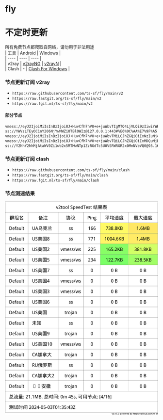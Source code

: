 # fly
# 不定时更新
所有免费节点都爬取自网络，请勿用于非法用途  
|  工具  | Android  | Windows  |  
|  ----  | ----   | ----  |  
| v2ray  | [v2rayNG](https://github.com/2dust/v2rayNG/releases) | [v2rayN](https://github.com/2dust/v2rayN/releases) |  
| Clash  | - | [Clash For Windows](https://github.com/2dust/clashN/releases) | 
  
### 节点更新订阅  v2ray
- `https://raw.githubusercontent.com/ts-sf/fly/main/v2`  
- `https://raw.fastgit.org/ts-sf/fly/main/v2`  
- `https://raw.fgit.ml/ts-sf/fly/main/v2`  
#### 部分节点  
``` 
vmess://eyJ2IjoiMiIsInBzIjoi8J+HuvCfh7hVU+e+juWbvTIgMTQ4LjVLQi9zIiwiYWRkIjoiMTcyLjY3LjE3Mi42NyIsInBvcnQiOiI4MDgwIiwiaWQiOiJiNTUxYWEyMi0yMmFmLTExZWUtYjhkOC1mMjNjOTMyZWI2OGQiLCJhaWQiOiIwIiwic2N5IjoiYXV0byIsIm5ldCI6IndzIiwidHlwZSI6Im5vbmUiLCJob3N0Ijoib2lpY3R3Lnl5ZHNpaS5jb20iLCJwYXRoIjoiLyIsInRscyI6IiIsInNuaSI6IiIsInRlc3RfbmFtZSI6IlVT576O5Zu9MiJ9
ss://YWVzLTEyOC1nY206NjYwMWZiOTBlOWIz@127.0.0.1:443#%E6%9C%AA%E7%9F%A5
vmess://eyJ2IjoiMiIsInBzIjoi8J+HuvCfh7hVU+e+juWbvTMiLCJhZGQiOiIxNzIuNjcuMjE0LjMzIiwicG9ydCI6IjIwOTUiLCJpZCI6IjdhNzM3ZjQxLWI3OTItNDI2MC05NGZmLTNkODY0ZGE2N2I4MCIsImFpZCI6IjAiLCJzY3kiOiJhdXRvIiwibmV0Ijoid3MiLCJ0eXBlIjoibm9uZSIsImhvc3QiOiJmY2RuLmZsaGEucnUiLCJwYXRoIjoiLyIsInRscyI6IiIsInNuaSI6IiIsInRlc3RfbmFtZSI6IlVT576O5Zu9MyJ9
vmess://eyJ2IjoiMiIsInBzIjoi8J+HuvCfh7hVU+e+juWbvTQiLCJhZGQiOiIxMDQuMjEuOC4xNTciLCJwb3J0IjoiMjA4MiIsImlkIjoiMTEyYWMzNmYtM2Y1My00ZTI2LTgzNzEtZDI1YzAyOGUxYjlhIiwiYWlkIjoiMCIsInNjeSI6ImF1dG8iLCJuZXQiOiJ3cyIsInR5cGUiOiJub25lIiwiaG9zdCI6InMxYy52Mi52MDAxc3NzLnh5eiIsInBhdGgiOiIvIiwidGxzIjoiIiwic25pIjoiIiwidGVzdF9uYW1lIjoiVVPnvo7lm700In0=
ss://Y2hhY2hhMjAtaWV0Zi1wb2x5MTMwNTp1ZzRGdTc5U0VSRWRGR2x0MnNVeVQ0@95.164.9.144:2927#%F0%9F%87%BA%F0%9F%87%A6UA%E4%B9%8C%E5%85%8B%E5%85%B0%20603.8KB%2Fs
```
### 节点更新订阅  clash
- `https://raw.githubusercontent.com/ts-sf/fly/main/clash`  
- `https://raw.fastgit.org/ts-sf/fly/main/clash`  
- `https://raw.fgit.ml/ts-sf/fly/main/clash`  

### 节点测速结果
![image](traffic.png)

